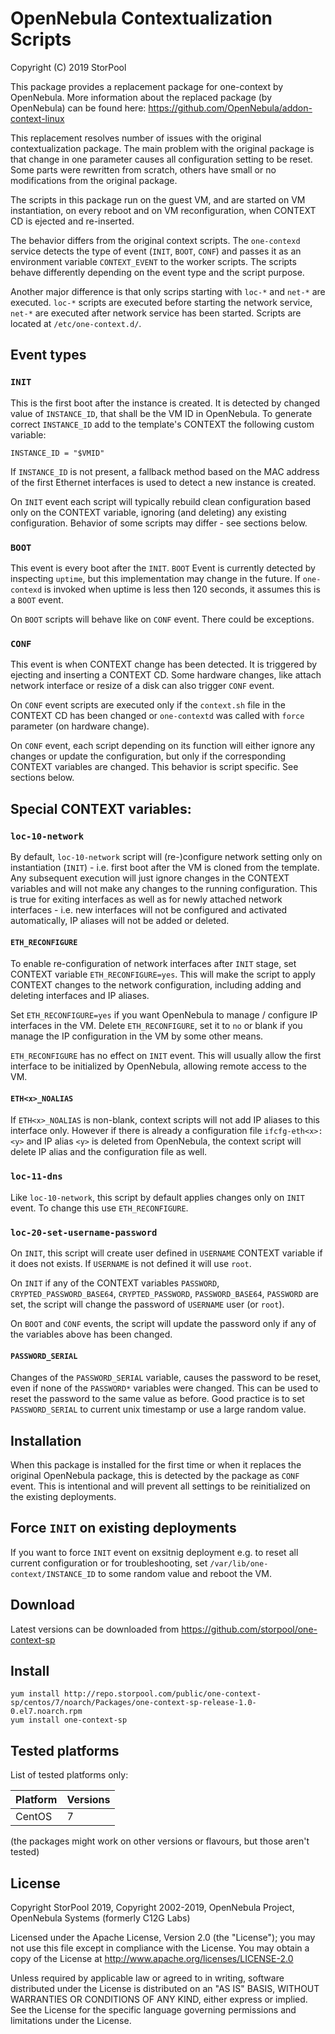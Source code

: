 # OpenNebula Contextualization Scripts

Copyright (C) 2019 StorPool

This package provides a replacement package for one-context by OpenNebula.
More information about the replaced package (by OpenNebula) can be found here:
https://github.com/OpenNebula/addon-context-linux

This replacement resolves number of issues with the original contextualization
package. The main problem with the original package is that change in one
parameter causes all configuration setting to be reset.  Some parts were
rewritten from scratch, others have small or no modifications from the original
package.

The scripts in this package run on the guest VM, and are started on VM
instantiation, on every reboot and on VM reconfiguration, when CONTEXT CD is
ejected and re-inserted.

The behavior differs from the original context scripts. The `one-contexd`
service detects the type of event (`INIT`, `BOOT`, `CONF`) and passes it as an
environment variable `CONTEXT_EVENT` to the worker scripts. The scripts behave
differently depending on the event type and the script purpose.

Another major difference is that only scrips starting with `loc-*` and `net-*`
are executed. `loc-*` scripts are executed before starting the network service,
`net-*` are executed after network service has been started. Scripts are
located at `/etc/one-context.d/`.


## Event types

### `INIT`

This is the first boot after the instance is created. It is detected by changed
value of `INSTANCE_ID`, that shall be the VM ID in OpenNebula. To generate
correct `INSTANCE_ID` add to the template's CONTEXT the following custom
variable:

```
INSTANCE_ID = "$VMID"
```

If `INSTANCE_ID` is not present, a fallback method based on the MAC address of
the first Ethernet interfaces is used to detect a new instance is created.

On `INIT` event each script will typically rebuild clean configuration based
only on the CONTEXT variable, ignoring (and deleting) any existing
configuration. Behavior of some scripts may differ - see sections below.

### `BOOT`

This event is every boot after the `INIT`. `BOOT` Event is currently detected
by inspecting `uptime`, but this implementation may change in the future. If
`one-contexd` is invoked when uptime is less then 120 seconds, it assumes this
is a `BOOT` event.

On `BOOT` scripts will behave like on `CONF` event. There could be exceptions.

### `CONF`

This event is when CONTEXT change has been detected. It is triggered by
ejecting and inserting a CONTEXT CD. Some hardware changes, like attach network
interface or resize of a disk can also trigger `CONF` event.

On `CONF` event scripts are executed only if the `context.sh` file in the CONTEXT CD
has been changed or `one-contextd` was called with `force` parameter (on
hardware change).

On `CONF` event, each script depending on its function will either ignore any
changes or update the configuration, but only if the corresponding CONTEXT
variables are changed. This behavior is script specific. See sections below.


## Special CONTEXT variables:

### `loc-10-network`

By default, `loc-10-network` script will (re-)configure network setting only on
instantiation (`INIT`) - i.e. first boot after the VM is cloned from the
template. Any subsequent execution will just ignore changes in the CONTEXT
variables and will not make any changes to the running configuration. This is
true for exiting interfaces as well as for newly attached network interfaces -
i.e. new interfaces will not be configured and activated automatically, IP
aliases will not be added or deleted.

#### `ETH_RECONFIGURE`

To enable re-configuration of network interfaces after `INIT` stage, set
CONTEXT variable `ETH_RECONFIGURE=yes`. This will make the script to apply
CONTEXT changes to the network configuration, including adding and deleting
interfaces and IP aliases.

Set `ETH_RECONFIGURE=yes` if you want OpenNebula to manage / configure IP
interfaces in the VM. Delete `ETH_RECONFIGURE`, set it to `no` or blank if you
manage the IP configuration in the VM by some other means.

`ETH_RECONFIGURE` has no effect on `INIT` event. This will usually allow the
first interface to be initialized by OpenNebula, allowing remote access to the
VM.

#### `ETH<x>_NOALIAS`

If `ETH<x>_NOALIAS` is non-blank, context scripts will not add IP aliases to
this interface only. However if there is already a configuration file
`ifcfg-eth<x>:<y>` and IP alias `<y>` is deleted from OpenNebula, the context
script will delete IP alias and the configuration file as well.

### `loc-11-dns`

Like `loc-10-network`, this script by default applies changes only on `INIT`
event. To change this use `ETH_RECONFIGURE`.

### `loc-20-set-username-password`

On `INIT`, this script will create user defined in `USERNAME` CONTEXT variable
if it does not exists. If `USERNAME` is not defined it will use `root`.

On `INIT` if any of the CONTEXT variables `PASSWORD`,
`CRYPTED_PASSWORD_BASE64`, `CRYPTED_PASSWORD`, `PASSWORD_BASE64`, `PASSWORD`
are set, the script will change the password of `USERNAME` user (or `root`).

On `BOOT` and `CONF` events, the script will update the password only if any of
the variables above has been changed.

#### `PASSWORD_SERIAL`

Changes of the `PASSWORD_SERIAL` variable, causes the password to be reset,
even if none of the `PASSWORD*` variables were changed. This can be used to
reset the password to the same value as before.  Good practice is to set
`PASSWORD_SERIAL` to current unix timestamp or use a large random value.


## Installation

When this package is installed for the first time or when it replaces the
original OpenNebula package, this is detected by the package as `CONF` event.
This is intentional and will prevent all settings to be reinitialized on the
existing deployments.

## Force `INIT` on existing deployments

If you want to force `INIT` event on exsitnig deployment e.g. to reset all
current configuration or for troubleshooting, set
`/var/lib/one-context/INSTANCE_ID` to some random value and reboot the VM.


## Download

Latest versions can be downloaded from https://github.com/storpool/one-context-sp


## Install

```
yum install http://repo.storpool.com/public/one-context-sp/centos/7/noarch/Packages/one-context-sp-release-1.0-0.el7.noarch.rpm
yum install one-context-sp
```

## Tested platforms

List of tested platforms only:

| Platform                        | Versions                               |
|---------------------------------|----------------------------------------|
| CentOS                          | 7                                      |

(the packages might work on other versions or flavours, but those aren't tested)


## License

Copyright StorPool 2019,
Copyright 2002-2019, OpenNebula Project, OpenNebula Systems (formerly C12G Labs)

Licensed under the Apache License, Version 2.0 (the "License"); you may
not use this file except in compliance with the License. You may obtain
a copy of the License at http://www.apache.org/licenses/LICENSE-2.0

Unless required by applicable law or agreed to in writing, software
distributed under the License is distributed on an "AS IS" BASIS,
WITHOUT WARRANTIES OR CONDITIONS OF ANY KIND, either express or implied.
See the License for the specific language governing permissions and
limitations under the License.
